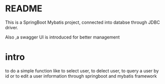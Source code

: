 # README

This is a SpringBoot Mybatis project, connected into databse through JDBC driver.

Also ,a swagger UI is introduced for better management 

# intro

to do a simple function like to select user, to delect user, to query a user by id  or to edit a user information through springboot and mybatis framework